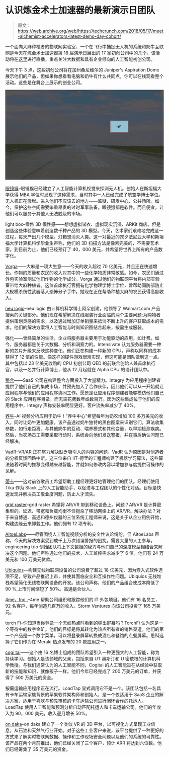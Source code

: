 # 认识炼金术士加速器的最新演示日团队 

> 原文：<https://web.archive.org/web/https://techcrunch.com/2018/05/17/meet-alchemist-accelerators-latest-demo-day-cohort/>

一个面向大麻种植者的物联网实验室、一个在飞行中捕捉无人机的系统和奶牛互联网是今天在炼金术士加速器第 18 届演示日展出的 17 家初创公司中的几个。该活动将在[这里](https://web.archive.org/web/20230123202615/http://www.ustream.tv/alchemist)进行直播，重点关注大数据和具有企业倾向的人工智能初创公司。

今天下午 3 点，这些初创公司将在加州桑尼维尔的 Juniper's Aspiration Dome 展示他们的产品，但如果你想看看电脑和奶牛有什么共同点，你可以在线观看整个活动。这些是在舞台上展示的创业公司。

![](img/c64582034ed657eb7d40280da36ee670.png)

[眼镜猴](https://web.archive.org/web/20230123202615/https://www.tarsier.co/)–眼镜猴已经建立了人工智能计算机视觉来探测无人机。创始人在斯坦福大学获得 MBA 学位时发现了这种需求，当时其中一人已经完成了航空学博士学位。无人机正在激增。进入他们不应该去的地方——监狱、研发中心、公共场所。如今，保护这些空间需要笨重昂贵的过时军事装备。眼镜猴都是软件。而且便宜，让他们可以服务于其他人无法触及的市场。

light box–零售 3D 很性感——想想虚拟试衣、虚拟现实沉浸、ARKit 商店。但是创造这些体验意味着创造数千种产品的 3D 模型。今天，艺术家们艰难地完成这一过程，每天产出几个模型。灯箱想消灭人类。这一对最近的宾夕法尼亚大学和斯坦福大学计算机科学毕业生声称，他们的 3D 扫描方法是像素完美的，不需要艺术家。到目前为止，他们已经预订了 40，000 美元，并希望将世界上所有的产品数字化。

[Vorga](https://web.archive.org/web/20230123202615/http://www.vorga.io/)——大麻是一项大生意——今天的收入超过 70 亿美元，并且还在快速增长。作物的质量和农民的收入对其中的一些化学物质非常敏感。如今，农民们通过外包实验室测试他们作物的化学成分。Vorga 通过他们的物联网平台将内部实验室带给大麻种植者。这位首席执行官拥有化学物理学博士学位，曾帮助国防部防止大规模杀伤性武器落入恐怖分子手中。她现在正在帮助种植大麻的农民获得高额收入。

[neu logic](https://web.archive.org/web/20230123202615/http://neulogic.ai/)–neu logic 由计算机科学博士阿朵创建，他领导了 Walmart.com 产品搜索的关键部分。他们现在希望解决在线服装行业面临的两个主要问题:为购物者提供策划灵感的需求，以及通过增加订单销量来抵消不断上升的客户获取成本的需求。他们的解决方案将人工智能与时尚知识图结合起来，按需生成服装。

强化——曾经简单的生活。企业将服务器主要用于功能驱动的应用，如计费。如今，服务器都是关于大数据、分析和洞察力的。Intensivate 认为服务器需要一种新的芯片升级来反映这种变化。他们正在构建一种新的 CPU，声称以同样的成本获得了 12 倍的性能。像这样的硬件游戏很难实现，但这可能是团队做到这一点。其中包括以 23 亿美元收购的 CPU 初创公司 QED 的前联合创始人兼首席执行官，以及一名并行计算博士，他从 12 月起就在 Alpha CPU 的设计团队中。

[整合](https://web.archive.org/web/20230123202615/https://integry.io/)——SaaS 公司在构建整合方面投入了大量精力。Integry 为应用程序创建者提供了他们自己的集成市场，并预先加入了合作伙伴，因此他们可以从一开始就让应用程序与他们的应用程序协同工作。愿景是让应用程序创建者能够模仿他们自己的 Slack 应用程序目录，而无需花费数年或数百万。因为这些集成位于他们的应用程序中，Integry 声称安装率明显更好，客户流失率减少了 40%。

[养牛](https://web.archive.org/web/20230123202615/http://cattle-care.com/)–AI 视频分析应用于奶牛！“养牛中心”希望每年为奶农增加 100 多万美元的收入，同时让奶牛更加健康。该产品通过奶牛独特的黑白图案来识别它们。算法收集参数，如行走距离、与其他奶牛的互动、喂养模式和其他变量，以早期检测疾病。然后，当农场员工需要采取行动时，系统会向他们发送警报，并在事后确认问题已经解决。

[VadR](https://web.archive.org/web/20230123202615/http://www.vadr.io/)–VR/AR 正在努力解决缺乏吸引人的内容的问题。VadR 认为原因是对创造者的分析反馈回路中断。这三位来自 IIT-德里的工程师构建了机器学习算法，这些算法随着时间的推移变得越来越智能，并就如何修改内容以增加参与度提供可操作的见解。

[蒂卡](https://web.archive.org/web/20230123202615/https://www.tika.ai/)——这对前谷歌员工希望帮助工程经理更好地管理他们的团队。经理们使用 Tika 作为 Slack 上的人工智能助手，以促进与工程团队的个性化对话。目标是快速发现并解决员工敬业度问题，防止人才流失。

[grid raster](https://web.archive.org/web/20230123202615/https://gridraster.com/)–grid raster 希望将 AR/VR 带到移动设备上。问题？AR/VR 是计算密集型的。延迟、带宽和负载均衡不佳扼杀了移动网络上的 AR/VR。解决办法？对于来自博通、高通和德州仪器的三位系统工程师来说，这是关于从企业用例开始，构建边缘云来卸载工作。他们拥有 12 项专利。

[AitoeLabs](https://web.archive.org/web/20230123202615/https://www.aitoelabs.com/)——尽管围绕人工智能视频分析的安全性议论纷纷，但 AitoeLabs 声称，今天的解决方案受到成千上万次错误警报的困扰，需要大量的人工参与。engineering trio 创始团队将上下文数据的秘方与他们自己的深度模型相结合来解决这个问题。他们声称通过他们的技术，人工监控需求减少了 6 倍。他们有 24 万美元和 100 万美元贷款。

[Ubiquios](https://web.archive.org/web/20230123202615/https://ubiquios.io/)—构建无线物联网设备的公司浪费了超过 18 亿美元，因为嵌入式软件选项不足，导致产品推迟上市，并使其面临安全和互操作性问题。Ubiquios 无线堆栈希望简化无线物联网设备的开发。该公司声称，他们的产品组合使成本降低了 90 %,上市时间缩短了 50%。高通是合伙人。

[4me，Inc .](https://web.archive.org/web/20230123202615/https://www.4me.com/)–4me 帮助公司组织和跟踪他们的 IT 外包项目。他们有 16 名员工，92 名客户，每年创造几百万的收入。Storm Ventures 向该公司投资了 165 万美元。

[torch Fi](https://web.archive.org/web/20230123202615/https://www.torchfi.com/)–你知道当你登录一个无线热点时看到的弹出屏幕吗？TorchFi 认为这是一个等待中的数字金矿。他们的目标是将其转化为热点所有者的销售渠道。他们的第一个产品是一个数字菜单，可以将登录屏幕转换成酒店和餐馆的点餐屏幕。思科选择了它们作为在 Meraki 热点发布的 20 款应用之一。

[cogi tai](https://web.archive.org/web/20230123202615/http://www.cogitai.com/)——这个由 16 名博士组成的团队希望引入一种更强大的人工智能，称为持续学习。创始人是该领域的父亲，包括来自 UT 奥斯汀和 U 密歇根的计算机科学教授。与我们通常认为的人工智能不同，Cogitai 的人工智能旨在从经验中获取新的技能和知识，就像孩子一样。他们今年已经完成了 200 万美元的订单，并获得了 500 万美元的资金。

按需运输应用程序正在流行。LoadTap 显式调用它不是一个。该团队包括一名具有卡车运输家族背景的苹果软件架构师和创始人，是一个仅适用于 SaaS 企业的解决方案，适用于喜欢与预先审核的卡车运输公司进行闭环合作的托运人。LoadTap 使用人工智能和预测分析自动匹配托运人和卡车运输公司。他们的年收入为 90，000 美元，收入逐月增长 50%。

[on daka](https://web.archive.org/web/20230123202615/http://www.ondaka.com/)–on daka 建立了一个类似 VR 的 3D 平台，以可视化方式呈现工业信息，从石油和天然气行业开始。对于这些工业客户来说，该平台提供了一种更好的方式来了解实时物联网数据、操作和工作现场安全问题以及他们的系统的可靠性。该产品在两个月前推出，他们已经关闭了三个客户，预计 ARR 将达到六位数。他们已经筹集了 35 万美元的资金。